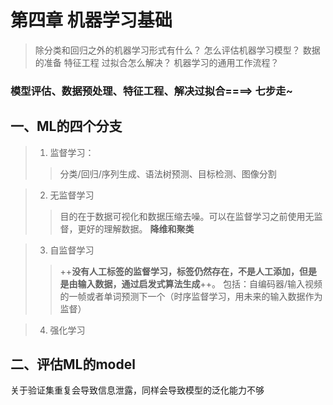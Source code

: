 # 第四章 机器学习基础
> 除分类和回归之外的机器学习形式有什么？
怎么评估机器学习模型？
数据的准备
特征工程
过拟合怎么解决？
机器学习的通用工作流程？

### 模型评估、数据预处理、特征工程、解决过拟合====> 七步走~

## 一、ML的四个分支
>1. 监督学习：
>>分类/回归/序列生成、语法树预测、目标检测、图像分割

>2. 无监督学习
>>目的在于数据可视化和数据压缩去噪。可以在监督学习之前使用无监督，更好的理解数据。
**降维和聚类**

>3. 自监督学习
>>++**没有人工标签的监督学习，标签仍然存在，不是人工添加，但是是由输入数据，通过启发式算法生成**++。
包括：自编码器/输入视频的一帧或者单词预测下一个（时序监督学习，用未来的输入数据作为监督）

>4. 强化学习

## 二、评估ML的model
关于验证集重复会导致信息泄露，同样会导致模型的泛化能力不够


